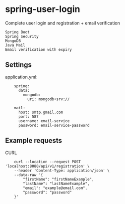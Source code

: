 # spring-user-login

Complete user login and registration + email verification

    Spring Boot
    Spring Security
    MongoDB
    Java Mail
    Email verification with expiry

## Settings

application.yml:

        spring:
          data:
            mongodb:
              uri: mongodb+srv://

        mail:
          host: smtp.gmail.com
          port: 587
          username: email-service
          password: email-service-password

## Example requests

CURL

        curl --location --request POST 'localhost:8080/api/v1/registration' \
        --header 'Content-Type: application/json' \
        --data-raw '{
            "firstName": "firstNameExample",
            "lastName": "lastNameExample",
            "email": "example@email.com",
            "password": "password"
        }'
